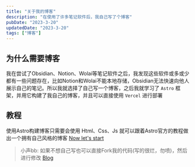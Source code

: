 ```yaml
---
title: "关于我的博客"
description: "在使用了许多笔记软件后，我自己写了个博客"
pubDate: "2023-3-20"
updatedDate: "2023-3-20"
tags: ["博客"]
---
```


## 为什么需要博客  

我在尝试了Obsidian、Notion、Wolai等笔记软件之后，我发现这些软件或多或少都有一些问题存在，比如Notion和Wolai不能本地存储，Obsidian无法快速向他人展示自己的笔记。所以我就选择了自己写一个博客，之后我就学习了 `Astro` 框架，并用它构建了我自己的博客，并且可以直接使用 `Vercel` 进行部署  

## 教程

使用Astro构建博客只需要会使用 Html、Css、Js 就可以跟着Astro官方的教程做出一个拥有自己风格的博客
[Now let's start](https://docs.astro.build/en/tutorial/0-introduction/)  
> 小声bb:  如果不想自己写也可以直接Fork我的代码(写的很烂，勿喷)，然后进行修改
> [Blog](https://github.com/1665800095fghk/blog)  
